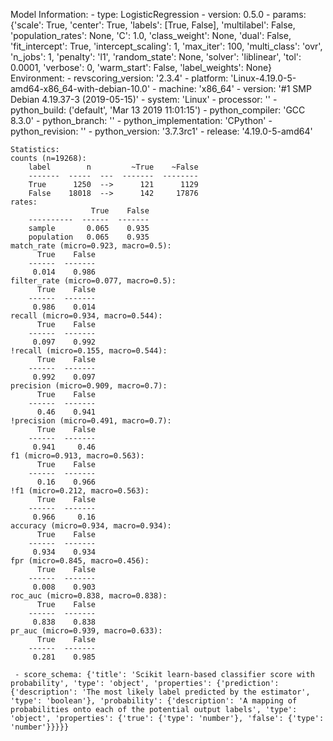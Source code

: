 Model Information:
	 - type: LogisticRegression
	 - version: 0.5.0
	 - params: {'scale': True, 'center': True, 'labels': [True, False], 'multilabel': False, 'population_rates': None, 'C': 1.0, 'class_weight': None, 'dual': False, 'fit_intercept': True, 'intercept_scaling': 1, 'max_iter': 100, 'multi_class': 'ovr', 'n_jobs': 1, 'penalty': 'l1', 'random_state': None, 'solver': 'liblinear', 'tol': 0.0001, 'verbose': 0, 'warm_start': False, 'label_weights': None}
	Environment:
	 - revscoring_version: '2.3.4'
	 - platform: 'Linux-4.19.0-5-amd64-x86_64-with-debian-10.0'
	 - machine: 'x86_64'
	 - version: '#1 SMP Debian 4.19.37-3 (2019-05-15)'
	 - system: 'Linux'
	 - processor: ''
	 - python_build: ('default', 'Mar 13 2019 11:01:15')
	 - python_compiler: 'GCC 8.3.0'
	 - python_branch: ''
	 - python_implementation: 'CPython'
	 - python_revision: ''
	 - python_version: '3.7.3rc1'
	 - release: '4.19.0-5-amd64'
	
	Statistics:
	counts (n=19268):
		label        n         ~True    ~False
		-------  -----  ---  -------  --------
		True      1250  -->      121      1129
		False    18018  -->      142     17876
	rates:
		              True    False
		----------  ------  -------
		sample       0.065    0.935
		population   0.065    0.935
	match_rate (micro=0.923, macro=0.5):
		  True    False
		------  -------
		 0.014    0.986
	filter_rate (micro=0.077, macro=0.5):
		  True    False
		------  -------
		 0.986    0.014
	recall (micro=0.934, macro=0.544):
		  True    False
		------  -------
		 0.097    0.992
	!recall (micro=0.155, macro=0.544):
		  True    False
		------  -------
		 0.992    0.097
	precision (micro=0.909, macro=0.7):
		  True    False
		------  -------
		  0.46    0.941
	!precision (micro=0.491, macro=0.7):
		  True    False
		------  -------
		 0.941     0.46
	f1 (micro=0.913, macro=0.563):
		  True    False
		------  -------
		  0.16    0.966
	!f1 (micro=0.212, macro=0.563):
		  True    False
		------  -------
		 0.966     0.16
	accuracy (micro=0.934, macro=0.934):
		  True    False
		------  -------
		 0.934    0.934
	fpr (micro=0.845, macro=0.456):
		  True    False
		------  -------
		 0.008    0.903
	roc_auc (micro=0.838, macro=0.838):
		  True    False
		------  -------
		 0.838    0.838
	pr_auc (micro=0.939, macro=0.633):
		  True    False
		------  -------
		 0.281    0.985
	
	 - score_schema: {'title': 'Scikit learn-based classifier score with probability', 'type': 'object', 'properties': {'prediction': {'description': 'The most likely label predicted by the estimator', 'type': 'boolean'}, 'probability': {'description': 'A mapping of probabilities onto each of the potential output labels', 'type': 'object', 'properties': {'true': {'type': 'number'}, 'false': {'type': 'number'}}}}}

